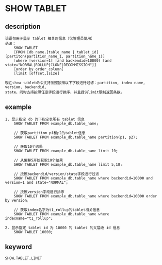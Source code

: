 # SHOW TABLET
## description
    该语句用于显示 tablet 相关的信息（仅管理员使用）
    语法：
        SHOW TABLET
        [FROM [db_name.]table_name | tablet_id] [partiton(partition_name_1, partition_name_1)]
        [where [version=1] [and backendid=10000] [and state="NORMAL|ROLLUP|CLONE|DECOMMISSION"]]
        [order by order_column]
        [limit [offset,]size]

    现在show tablet命令支持按照按照以下字段进行过滤：partition, index name, version, backendid,
    state，同时支持按照任意字段进行排序，并且提供limit限制返回条数。

## example
    1. 显示指定 db 的下指定表所有 tablet 信息
        SHOW TABLET FROM example_db.table_name;

        // 获取partition p1和p2的tablet信息
        SHOW TABLET FROM example_db.table_name partition(p1, p2);

        // 获取10个结果
        SHOW TABLET FROM example_db.table_name limit 10;

        // 从偏移5开始获取10个结果
        SHOW TABLET FROM example_db.table_name limit 5,10;

        // 按照backendid/version/state字段进行过滤
        SHOW TABLET FROM example_db.table_name where backendid=10000 and version=1 and state="NORMAL";

        // 按照version字段进行排序
        SHOW TABLET FROM example_db.table_name where backendid=10000 order by version;

        // 获取index名字为t1_rollup的tablet相关信息
        SHOW TABLET FROM example_db.table_name where indexname="t1_rollup";
        
    2. 显示指定 tablet id 为 10000 的 tablet 的父层级 id 信息
        SHOW TABLET 10000;

## keyword
    SHOW,TABLET,LIMIT

